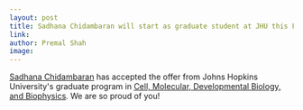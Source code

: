 ```yaml
---
layout: post
title: Sadhana Chidambaran will start as graduate student at JHU this Fall 
link: 
author: Premal Shah
image: 
---
```


[Sadhana Chidambaran](/team/sadhana-chidam/) has accepted the offer from Johns Hopkins University's graduate program in [Cell, Molecular, Developmental Biology, and Biophysics](https://cmdb.jhu.edu/). We are so proud of you! 

